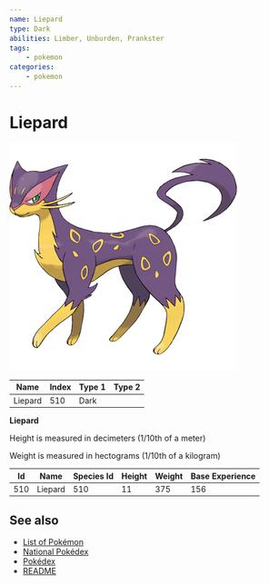 ```yaml
---
name: Liepard
type: Dark
abilities: Limber, Unburden, Prankster
tags:
    - pokemon
categories:
    - pokemon
---
```


# Liepard


![Liepard](images/510.png)

| **Name** | **Index** | **Type 1** | **Type 2** |
|----|----|----|----|
| Liepard | 510 | Dark  |  |

**Liepard** 


Height is measured in decimeters (1/10th of a meter)

Weight is measured in hectograms (1/10th of a kilogram)

| **Id** | **Name** | **Species Id** | **Height** | **Weight** | **Base Experience** |
|--------|----------|----------------|------------|------------|---------------------|
| 510 | Liepard | 510 | 11 | 375 | 156 |


## See also

- [List of Pokémon](../pokemon.md)
- [National Pokédex](../national_pokedex.md)
- [Pokédex](../pokedex.md)
- [README](../README.md)
